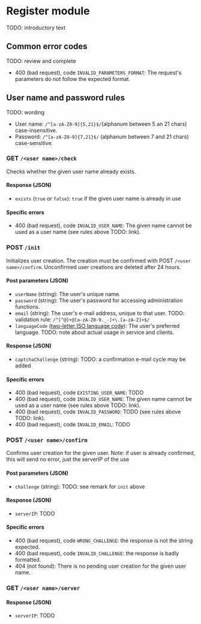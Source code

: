 # Register module

TODO: introductory text


## Common error codes

TODO: review and complete

* 400 (bad request), code `INVALID_PARAMETERS_FORMAT`: The request's parameters do not follow the expected format.


## User name and password rules

TODO: wording

* User name: `/^[a-zA-Z0-9]{5,21}$/`(alphanum between 5 an 21 chars) case-insensitive.
* Password:   `/^[a-zA-Z0-9]{7,21}$/` (alphanum between 7 and 21 chars) case-sensitive.


### GET `/<user name>/check`

Checks whether the given user name already exists.

#### Response (JSON)

* `exists` (`true` or `false`): `true` if the given user name is already in use

#### Specific errors

* 400 (bad request), code `INVALID_USER_NAME`: The given name cannot be used as a user name (see rules above TODO: link).

### POST `/init`

Initializes user creation. The creation must be confirmed with POST `/<user name>/confirm`. Unconfirmed user creations are deleted after 24 hours.

#### Post parameters (JSON)

* `userName` (string): The user's unique name.
* `password` (string): The user's password for accessing administration functions.
* `email` (string): The user's e-mail address, unique to that user. TODO: validation rule: `/^[^@]+@[a-zA-Z0-9._-]+\.[a-zA-Z]+$/`
* `languageCode` ([two-letter ISO language code](/DataTypes#TODO)): The user's preferred language. TODO: note about actual usage in service and clients.

#### Response (JSON)

* `captchaChallenge` (string): TODO: a confirmation e-mail cycle may be added 
   
#### Specific errors

* 400 (bad request), code `EXISTING_USER_NAME`: TODO
* 400 (bad request), code `INVALID_USER_NAME`: The given name cannot be used as a user name (see rules above TODO: link).
* 400 (bad request), code `INVALID_PASSWORD`: TODO (see rules above TODO: link).
* 400 (bad request), code `INVALID_EMAIL`: TODO

### POST `/<user name>/confirm`

Confirms user creation for the given user. 
Note: if user is already confirmed, this will send no error, just the serverIP of the use

#### Post parameters (JSON)

* `challenge` (string): TODO: see remark for `init` above

#### Response (JSON)

* `serverIP`: TODO

#### Specific errors

* 400 (bad request), code `WRONG_CHALLENGE`: the response is not the string expected.
* 400 (bad request), code `INVALID_CHALLENGE`: the response is badly formatted.
* 404 (not found): There is no pending user creation for the given user name.


### GET `/<user name>/server`

#### Response (JSON)

* `serverIP`: TODO